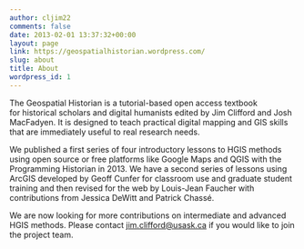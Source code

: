 ```yaml
---
author: cljim22
comments: false
date: 2013-02-01 13:37:32+00:00
layout: page
link: https://geospatialhistorian.wordpress.com/
slug: about
title: About
wordpress_id: 1
---
```


The Geospatial Historian is a tutorial-based open access textbook for historical scholars and digital humanists edited by Jim Clifford and Josh MacFadyen. It is designed to teach practical digital mapping and GIS skills that are immediately useful to real research needs.

We published a first series of four introductory lessons to HGIS methods using open source or free platforms like Google Maps and QGIS with the Programming Historian in 2013. We have a second series of lessons using ArcGIS developed by Geoff Cunfer for classroom use and graduate student training and then revised for the web by Louis-Jean Faucher with contributions from Jessica DeWitt and Patrick Chassé.

We are now looking for more contributions on intermediate and advanced HGIS methods. Please contact jim.clifford@usask.ca if you would like to join the project team.
